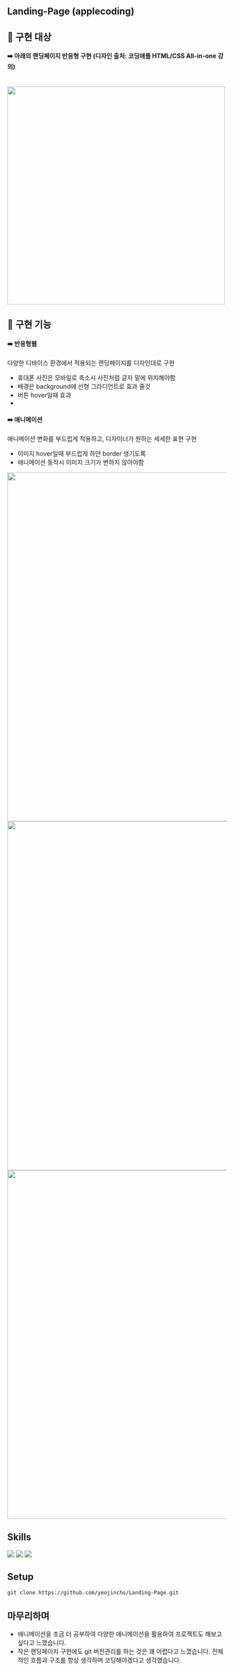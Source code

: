 ## Landing-Page (applecoding)
## 📌 구현 대상
#### ➡️  아래의 랜딩페이지 반응형 구현 (디자인 출처: 코딩애플 HTML/CSS All-in-one 강의)
<br/>
<img src="https://user-images.githubusercontent.com/86069422/163816088-166f1463-bdeb-4409-aa2e-2050c31e6dd0.png" width="500" />


## 📌 구현 기능
#### ➡️  반응형웹
다양한 디바이스 환경에서 적용되는 랜딩페이지를 디자인대로 구현
- 휴대폰 사진은 모바일로 축소시 사진처럼 글자 밑에 위치해야함
- 배경은 background에 선형 그라디언트로 효과 줄것
- 버튼 hover일때 효과
- 

#### ➡️  애니메이션
애니메이션 변화를 부드럽게 적용하고, 디자이너가 원하는 세세한 표현 구현
- 이미지 hover일때 부드럽게 하얀 border 생기도록
- 애니메이션 동작시 이미지 크기가 변하지 않아야함

<img src="https://user-images.githubusercontent.com/86069422/163818170-e2852acc-b7f2-4958-b138-87a696a4013f.gif" width="800"/>
<img src="https://user-images.githubusercontent.com/86069422/163818154-70de798b-b9ff-4419-9782-c444d1eb3bb5.gif" width="800"/>
<img src="https://user-images.githubusercontent.com/86069422/163820144-78f37e5f-5afc-439a-8f61-a8d44758b68b.gif" width="800"/>


## Skills
  ![](https://img.shields.io/badge/-CSS-orange?logo=CSS3)
  ![](https://img.shields.io/badge/-html-blue?logo=html5)
  ![](https://img.shields.io/badge/-VScode-red)
  
  
  
## Setup

`git clone https://github.com/yeojincho/Landing-Page.git`


## 마무리하며
- 애니메이션을 조금 더 공부하여 다양한 애니메이션을 활용하여 프로젝트도 해보고 싶다고 느꼈습니다.
- 작은 랜딩페이지 구현에도 git 버전관리를 하는 것은 꽤 어렵다고 느꼈습니다. 전체적인 흐름과 구조를 항상 생각하며 코딩해야겠다고 생각했습니다. 







